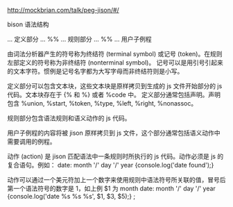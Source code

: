 http://mockbrian.com/talk/peg-jison/#/

bison 语法结构

... 定义部分 ...
%%
... 规则部分 ...
%%
... 用户子例程

由词法分析器产生的符号称为终结符 (terminal symbol) 或记号 (token)。在规则左部定义的符号称为非终结符 (nonterminal symbol)。
记号可以是用引号引起来的文本字符。惯例是记号名字都为大写字母而非终结符则是小写。

定义部分可以包含文本块，这些文本块是原样拷贝到生成的 js 文件开始部分的 js 代码。文本块存在于 {% 和 %} 或者 %code 中。
定义部分通常包括声明。声明包含 %union, %start, %token, %type, %left, %right, %nonassoc。

规则部分包含语法规则和语义动作的 js 代码。

用户子例程的内容将被 jison 原样拷贝到 js 文件，这个部分通常包括语义动作中需要调用的例程。

动作 (action) 是 jison 匹配语法中一条规则时所执行的 js 代码。动作必须是 js 的复合语句。例如：
    date: month '/' day '/' year {console.log('date found');}

动作可以通过一个美元符加上一个数字来使用规则中语法符号所关联的值，冒号后第一个语法符号的数字是 1，如上例 $1 为 month
    date: month '/' day '/' year {console.log('date %s %s %s', $1, $3, $5);}
        ;
